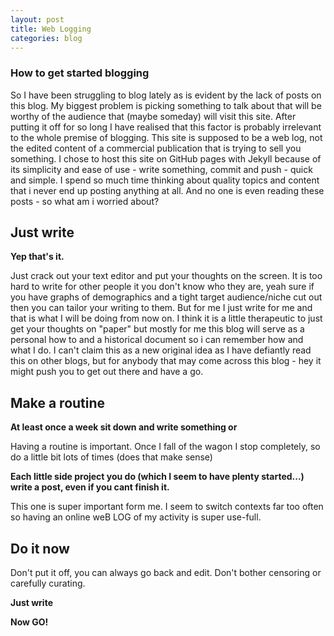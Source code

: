 ```yaml
---
layout: post
title: Web Logging
categories: blog
---
```


### How to get started blogging

So I have been struggling to blog lately as is evident by the lack of posts on this blog.
My biggest problem is picking something to talk about that will be worthy of the audience that (maybe someday) will visit this site.
After putting it off for so long I have realised that this factor is probably irrelevant to the whole premise of blogging. This site is supposed to be a web log, not the edited content of a commercial publication that is trying to sell you something. I chose to host this site on GitHub pages with Jekyll because of its simplicity and ease of use - write something, commit and push - quick and simple. I spend so much time thinking about quality topics and content that i never end up posting anything at all. And no one is even reading these posts - so what am i worried about?

## Just write

**Yep that's it.**

Just crack out your text editor and put your thoughts on the screen. It is too hard to write for other people it you don't know who they are, yeah sure if you have graphs of demographics and a tight target audience/niche cut out then you can tailor your writing to them. 
But for me I just write for me and that is what I will be doing from now on. I think it is a little therapeutic to just get your thoughts on "paper" but mostly for me this blog will serve as a personal how to and a historical document so i can remember how and what I do.
I can't claim this as a new original idea as I have defiantly read this on other blogs, but for anybody that may come across this blog - hey it might push you to get out there and have a go.

## Make a routine

**At least once a week sit down and write something or**

Having a routine is important. Once I fall of the wagon I stop completely, so do a little bit lots of times (does that make sense)

**Each little side project you do (which I seem to have plenty started...) write a post, even if you cant finish it.**

This one is super important form me. I seem to switch contexts far too often so having an online weB LOG of my activity is super use-full.

## Do it now

Don't put it off, you can always go back and edit. Don't bother censoring or carefully curating.

**Just write**

**Now GO!**


